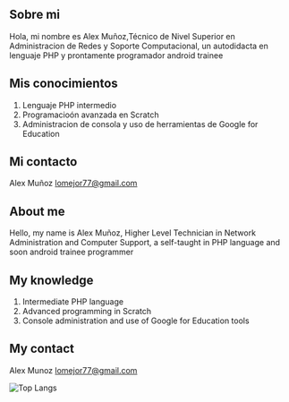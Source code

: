 ## Sobre mi

Hola, mi nombre es Alex Muñoz,Técnico de Nivel Superior en Administracion de Redes y Soporte Computacional, un autodidacta en lenguaje PHP y prontamente programador android trainee 

## Mis conocimientos

1. Lenguaje PHP intermedio
2. Programacioón avanzada en Scratch
3. Administracion de consola y uso de herramientas de Google for Education 

## Mi contacto

Alex Muñoz
lomejor77@gmail.com

##
## About me

Hello, my name is Alex Muñoz, Higher Level Technician in Network Administration and Computer Support, a self-taught in PHP language and soon android trainee programmer

## My knowledge

1. Intermediate PHP language
2. Advanced programming in Scratch
3. Console administration and use of Google for Education tools

## My contact

Alex Munoz
lomejor77@gmail.com

![Top Langs](https://github-readme-stats.vercel.app/api/top-langs/?username=lomejor77&langs_count=8)
